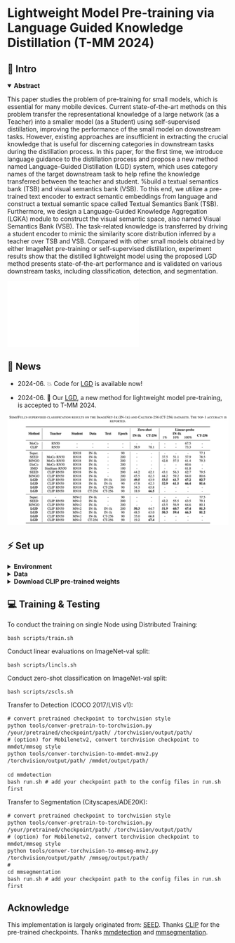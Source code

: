 # Lightweight Model Pre-training via Language Guided Knowledge Distillation (T-MM 2024)






## 🏃 Intro

<details open="open">
    <summary><b>Abstract</b></summary>

This paper studies the problem of pre-training for small models, which is essential for many mobile devices. Current state-of-the-art methods on this problem transfer the representational knowledge of a large network (as a Teacher) into a smaller model (as a Student) using self-supervised distillation, improving the performance of the small model on downstream tasks. However, existing approaches are insufficient in extracting the crucial knowledge that is useful for discerning categories in downstream tasks during the distillation process. In this paper, for the first time, we introduce language guidance to the distillation process and propose a new method named Language-Guided Distillation (LGD) system, which uses category names of the target downstream task to help refine the knowledge transferred between the teacher and student. %build a textual semantics bank (TSB) and visual semantics bank (VSB). To this end, we utilize a pre-trained text encoder to extract semantic embeddings from language and construct a textual semantic space called Textual Semantics Bank (TSB). Furthermore, we design a Language-Guided Knowledge Aggregation (LGKA) module to construct the visual semantic space, also named Visual Semantics Bank (VSB). The task-related knowledge is transferred by driving a student encoder to mimic the similarity score distribution inferred by a teacher over TSB and VSB. Compared with other small models obtained by either ImageNet pre-training or self-supervised distillation, experiment results show that the distilled lightweight model using the proposed LGD method presents state-of-the-art performance and is validated on various downstream tasks, including classification, detection, and segmentation.

![pipeline](assets/LGD.pdf)

</details>

## 🚩 News

- 2024-06. 💥 Code for [LGD]() is available now!

- 2024-06. 🎉 Our [LGD](), a new method for lightweight model pre-training, is accepted to T-MM 2024.

![pipeline](assets/result.png)

## ⚡ Set up
<details>
  <summary><b>Environment</b></summary> 

  ```shell
  bash scripts/requirement.sh
  ```
</details>


<details>
  <summary><b>Data</b></summary>


1. download dataset (ImageNet, CoCo, LVIS, Caltech...).
2. we provide some scripts for preparing datasets.

  ```shell
  # prepare Caltech-256
  python tools/make-caltech-trainval.py
  # make ImageNet subset
  python tools/make-imgnet-subset.py
  # get text prompt from dataset
  python get-caltech-classnames.py
  ```

</details>


<details>
  <summary><b>Download CLIP pre-trained weights</b></summary>

  ```shell
  cd clip/weights/
  bash download_clip_models.sh
  ```
</details>
  

## 💻 Training & Testing



To conduct the training on single Node using Distributed Training: 
```shell
bash scripts/train.sh
```

Conduct linear evaluations on ImageNet-val split:
```shell
bash scripts/lincls.sh
```

Conduct zero-shot classification on ImageNet-val split:
```shell
bash scripts/zscls.sh
```

Transfer to Detection (COCO 2017/LVIS v1):
```shell
# convert pretrained checkpoint to torchvision style
python tools/conver-pretrain-to-torchvision.py /your/pretrained/checkpoint/path/ /torchvision/output/path/
# (option) for Mobilenetv2, convert torchvision checkpoint to mmdet/mmseg style
python tools/conver-torchvision-to-mmdet-mnv2.py /torchvision/output/path/ /mmdet/output/path/

cd mmdetection
bash run.sh # add your checkpoint path to the config files in run.sh first
```

Transfer to Segmentation (Cityscapes/ADE20K):
```shell
# convert pretrained checkpoint to torchvision style
python tools/conver-pretrain-to-torchvision.py /your/pretrained/checkpoint/path/ /torchvision/output/path/
# (option) for Mobilenetv2, convert torchvision checkpoint to mmdet/mmseg style
python tools/conver-torchvision-to-mmseg-mnv2.py /torchvision/output/path/ /mmseg/output/path/
# 
cd mmsegmentation
bash run.sh # add your checkpoint path to the config files in run.sh first
```



## Acknowledge
This implementation is largely originated from: [SEED](https://github.com/jacobswan1/SEED).
Thanks [CLIP](https://github.com/openai/CLIP) for the pre-trained checkpoints.
Thanks [mmdetection](https://github.com/open-mmlab/mmdetection) and [mmsegmentation](https://github.com/open-mmlab/mmsegmentation).
